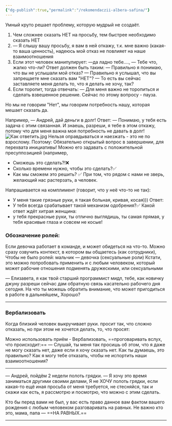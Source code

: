 ```yaml
---
{"dg-publish":true,"permalink":"/rekomendaczii-albera-safina/"}
---
```


Умный круто решает проблему, которую мудрый не создаёт.

1) Чем сложнее сказать НЕТ на просьбу, тем быстрее необходимо сказать НЕТ 
2) — Я слышу вашу просьбу, я вам в ней откажу, т.к. мне важно (какая-то ваша ценность), надеюсь мой отказ не повлияет на наше взаимоотношения 
3) Если этот человек манипулирует: —да ладно тебе...., — Тебе что, жалко что-ли?
Ответ должен быть таким:
— Правильно я понимаю, что вы не услышали мой отказ? 
— Правильно я услышал, что вы запрещаете мне сказать вам "НЕТ"? 
— То есть вы сейчас заставляете меня делать то, что я делать не хочу, так? 
4) Если торопит, тогда отвечать:
— Для меня важно не торопиться и сделать взвешенное решение. Сейчас по этому вопросу - пауза.

Но мы не говорим "Нет", мы говорим потребность нашу, которая мешает сказать да. 

Например, 
— Андрей, дай деньги в долг!
Ответ: — Понимаю, у тебя есть задача с этим связанная. И знаешь, разреши, я тебе в этом откажу, потому что для меня важна моя потребность не давать в долг!
![Как ответить.jpg](/img/user/%D0%9A%D0%B0%D0%BA%20%D0%BE%D1%82%D0%B2%D0%B5%D1%82%D0%B8%D1%82%D1%8C.jpg)
Нельзя оправдываться и наезжать - это не по взрослому. 
Поэтому: 
Обязательно открытый вопрос в завершении, для перехвата инициативы! Можно его задавать с положительной пресуппозицией (например,
- Сможешь это сделать?!❌
- Сколько времени нужно, чтобы это сделать?✅
- Как мы сможем это решить? ✅
При том, что рядом с нами не зверь, желающий нас растерзать, а человек.

Напрашивается на комплимент (говорит, что у неё что-то не так):
- У меня такие грязные руки, я такая больная, кривая, косая)))
Ответ:
- У тебя всегда срабатывает такой механизм одобрения?✅
Какой ответ ждёт хитрая женщина:
- у тебя прекрасные руки, ты отлично выглядишь, ты самая прямая, у тебя красивые глаза и совсем не косые!



### Обозначение ролей:
Если девочка работает в команде, и может обидеться на что-то. Можно сразу
озвучить контекст, в котором вы общаетесь (как сотрудники), Чтобы не было
ролей: мальчик — девочка (сексуальные роли)
Кстати, это можно попробовать применить и с любым человеком, который может
рабочие отношения подменять дружескими, или сексуальными

— Елизавета, я как твой старший программист мидл, тебе, как новичку джуну разреши
сейчас дам обратную связь касательно рабочего дня сегодня. На что ты можешь
обратить внимание, что может пригодиться в работе в дальнейшем„ Хорошо?
****
### Вербализовать
Когда близкий человек выкручивает руки. просит так, что сложно отказать, но при этом не хочется делать, то, что просят:

Можно использовать приём - Вербализовать, ==проговаривать вслух, что происходит:==
— Слушай, ты меня так просишь об этом, что я даже не могу сказать нет, даже если я хочу сказать нет. Как ты думаешь, это правильно?
Как я могу тебе отказать, чтобы не испортить наши взаимоотношения?
****

— Андрей, пойдём 2 недели полоть грядки.
— Я хочу это время заниматься другими своими делами, Я не ХОЧУ полоть грядки, если какая-то ещё иная просьба от меня требуется, не стесняйся, так и скажи как есть, я рассмотрю и посмотрю, что можно с этим сделать.

Кто бы перед вами не был, у вас есть право данное вам фактом вашего рождения с любым человеком разговаривать на равных. Не важно кто это, мама, папа — ==НА РАВНЫХ.==
****
